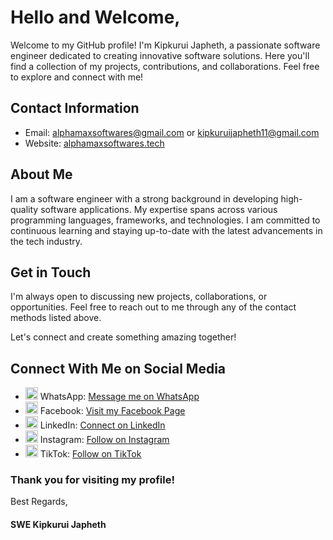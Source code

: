 <h1>Hello and Welcome,</h1>
<p>Welcome to my GitHub profile! I'm Kipkurui Japheth, a passionate software engineer dedicated to creating innovative software solutions. Here you'll find a collection of my projects, contributions, and collaborations. Feel free to explore and connect with me!</p>

<h2>Contact Information</h2>
<ul>
    <li><span>Email: </span> <a href="mailto:alphamaxsoftwares@gmail.com">alphamaxsoftwares@gmail.com</a> or <a href="mailto:kipkuruijapheth11@gmail.com">kipkuruijapheth11@gmail.com</a></li>
    <li><span>Website: </span> <a href="https://alphamaxsoftwares.tech/">alphamaxsoftwares.tech</a></li>
</ul>

<h2>About Me</h2>
<p>I am a software engineer with a strong background in developing high-quality software applications. My expertise spans across various programming languages, frameworks, and technologies. I am committed to continuous learning and staying up-to-date with the latest advancements in the tech industry.</p>

<h2>Get in Touch</h2>
<p>I'm always open to discussing new projects, collaborations, or opportunities. Feel free to reach out to me through any of the contact methods listed above.</p> 
<p>Let's connect and create something amazing together!</p>

<h2>Connect With Me on Social Media</h2>
<ul>
    <li>
        <img src="https://img.icons8.com/color/48/000000/whatsapp.png" alt="WhatsApp Icon" width="20px" height="20px">
        <span>WhatsApp: </span> 
        <a href="https://wa.me/message/NVO42HJZB34IM1">Message me on WhatsApp</a>
    </li>
    <li>
        <img src="https://img.icons8.com/color/48/000000/facebook.png" alt="Facebook Icon" width="20px" height="20px">
        <span>Facebook: </span> 
        <a href="https://www.facebook.com/alphamaxsoftwares/">Visit my Facebook Page</a>
    </li>
    <li>
        <img src="https://img.icons8.com/color/48/000000/linkedin.png" alt="LinkedIn Icon" width="20px" height="20px">
        <span>LinkedIn: </span> 
        <a href="https://www.linkedin.com/in/alphamax-software-international/">Connect on LinkedIn</a>
    </li>
    <li>
        <img src="https://img.icons8.com/color/48/000000/instagram-new--v1.png" alt="Instagram Icon" width="20px" height="20px">
        <span>Instagram: </span>
        <a href="https://instagram.com/alphamaxsoftwares">Follow on Instagram</a>
    </li>
    <li>
        <img src="https://img.icons8.com/color/48/000000/tiktok--v1.png" alt="TikTok Icon" width="20px" height="20px">
        <span>TikTok: </span>
        <a href="https://www.tiktok.com/@alphamaxsoftwares">Follow on TikTok</a>
    </li>
</ul>

<h3>Thank you for visiting my profile!</h3>

<p>Best Regards,</p>

<h4>SWE Kipkurui Japheth</h4>
